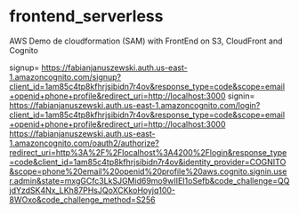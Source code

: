 # frontend_serverless
AWS Demo de cloudformation (SAM) with FrontEnd on S3, CloudFront and Cognito

signup= https://fabianjanuszewski.auth.us-east-1.amazoncognito.com/signup?client_id=1am85c4tp8kfhrjsibidn7r4ov&response_type=code&scope=email+openid+phone+profile&redirect_uri=http://localhost:3000
signin= https://fabianjanuszewski.auth.us-east-1.amazoncognito.com/login?client_id=1am85c4tp8kfhrjsibidn7r4ov&response_type=code&scope=email+openid+phone+profile&redirect_uri=http://localhost:3000
https://fabianjanuszewski.auth.us-east-1.amazoncognito.com/oauth2/authorize?redirect_uri=http%3A%2F%2Flocalhost%3A4200%2Flogin&response_type=code&client_id=1am85c4tp8kfhrjsibidn7r4ov&identity_provider=COGNITO&scope=phone%20email%20openid%20profile%20aws.cognito.signin.user.admin&state=mxgGCfc3LkSJGMid69mo9wIIEI1oSefb&code_challenge=QQjdYzdSK4Nx_LKh87PHsJQoXCKkoHoyjq100-8WOxo&code_challenge_method=S256
